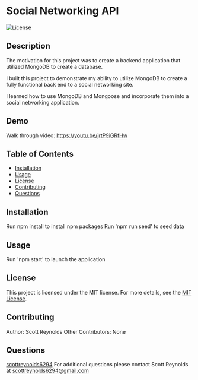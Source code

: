 # Social Networking API

![License](https://img.shields.io/badge/license-MIT-blue)

## Description
The motivation for this project was to create a backend application that utilized MongoDB to create a database.

I built this project to demonstrate my ability to utilize MongoDB to create a fully functional back end to a social networking site.

I learned how to use MongoDB and Mongoose and incorporate them into a social networking application.

## Demo
Walk through video:
https://youtu.be/jrtP9iGRfHw

## Table of Contents
- [Installation](#installation)
- [Usage](#usage)
- [License](#license)
- [Contributing](#contributing)
- [Questions](#questions)

## Installation
Run npm install to install npm packages
Run 'npm run seed' to seed data

## Usage
Run 'npm start' to launch the application

## License
This project is licensed under the MIT license.
For more details, see the [MIT License](https://opensource.org/licenses/MIT).

## Contributing
Author: Scott Reynolds
Other Contributors: None

## Questions
[scottreynolds6294](https://github.com/scottreynolds6294)
For additional questions please contact Scott Reynolds at scottreynolds6294@gmail.com
